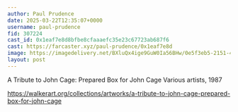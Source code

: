 ```yaml
---
author: Paul Prudence
date: 2025-03-22T12:35:07+0000
username: paul-prudence
fid: 307224
cast_id: 0x1eaf7e8d8bfbe8cfaaaefc35e23c67723ab687f6
cast: https://farcaster.xyz/paul-prudence/0x1eaf7e8d
image: https://imagedelivery.net/BXluQx4ige9GuW0Ia56BHw/0e5f3eb5-2151-41af-6597-0c3efe4ea200/original
layout: post
---
```


A Tribute to John Cage: Prepared Box for John Cage
Various artists, 1987

https://walkerart.org/collections/artworks/a-tribute-to-john-cage-prepared-box-for-john-cage

<img src='https://imagedelivery.net/BXluQx4ige9GuW0Ia56BHw/0e5f3eb5-2151-41af-6597-0c3efe4ea200/original' alt='' referrerpolicy='no-referrer'/>
